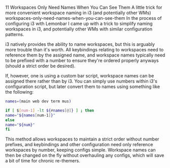 11	Workspaces Only Need Names When You Can See Them	A little trick for more convenient workspace naming in i3 (and potentially other WMs)	workspaces-only-need-names-when-you-can-see-them	In the process of configuring i3 with Lemonbar I came up with a trick to simplify naming workspaces in i3, and potentially other WMs with similar configuration patterns.

i3 natively provides the ability to name workspaces, but this is arguably more trouble than it's worth. All keybindings relating to workspaces need to reference them by the assigned name, and workspace names typically need to be prefixed with a number to  ensure they're ordered properly anyways (should a strict order be desired).

If, however, one is using a custom bar script, workspace names can be assigned there rather than by i3. You can simply use numbers within i3's configuration script, but later convert them to names using something like the following:

```Bash
names=(main web dev term mus)

if [ $[num-1] -lt ${#names[@]} ] ; then
name="${names[num-1]}"
else
name="${num}"
fi
```

This method allows workspaces to maintain a strict order without number prefixes, and keybindings and other configuration need only reference workspaces by  number, keeping configs simple. Workspace names can then be changed on the fly without        overhauling any configs, which will save a bit of time for chronic re-themers.
